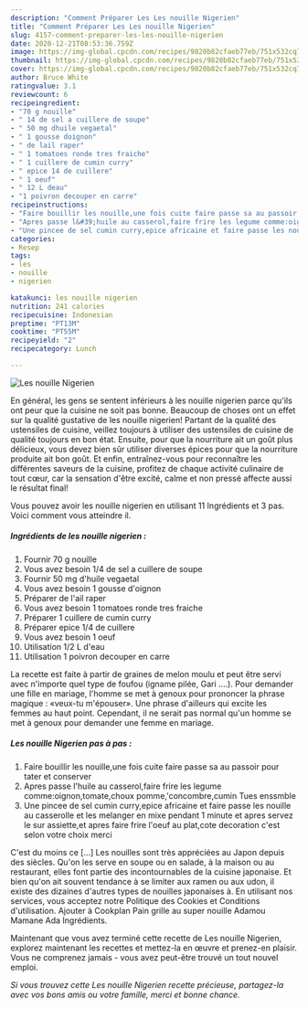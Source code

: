 ```yaml
---
description: "Comment Préparer Les Les nouille Nigerien"
title: "Comment Préparer Les Les nouille Nigerien"
slug: 4157-comment-preparer-les-les-nouille-nigerien
date: 2020-12-21T08:53:36.759Z
image: https://img-global.cpcdn.com/recipes/9820b82cfaeb77eb/751x532cq70/les-nouille-nigerien-photo-principale-de-la-recette.jpg
thumbnail: https://img-global.cpcdn.com/recipes/9820b82cfaeb77eb/751x532cq70/les-nouille-nigerien-photo-principale-de-la-recette.jpg
cover: https://img-global.cpcdn.com/recipes/9820b82cfaeb77eb/751x532cq70/les-nouille-nigerien-photo-principale-de-la-recette.jpg
author: Bruce White
ratingvalue: 3.1
reviewcount: 6
recipeingredient:
- "70 g nouille"
- " 14 de sel a cuillere de soupe"
- " 50 mg dhuile vegaetal"
- " 1 gousse doignon"
- " de lail raper"
- " 1 tomatoes ronde tres fraiche"
- " 1 cuillere de cumin curry"
- " epice 14 de cuillere"
- " 1 oeuf"
- " 12 L deau"
- "1 poivron decouper en carre"
recipeinstructions:
- "Faire bouillir les nouille,une fois cuite faire passe sa au passoir pour tater et conserver"
- "Apres passe l&#39;huile au casserol,faire frire les legume comme:oignon,tomate,choux pomme,&#39;concombre,cumin Tues enssmble"
- "Une pincee de sel cumin curry,epice africaine et faire passe les nouille au casserolle et les melanger en mixe pendant 1 minute et apres servez le sur assiette,et apres faire frire l&#39;oeuf au plat,cote decoration c&#39;est selon votre choix merci"
categories:
- Resep
tags:
- les
- nouille
- nigerien

katakunci: les nouille nigerien 
nutrition: 241 calories
recipecuisine: Indonesian
preptime: "PT13M"
cooktime: "PT55M"
recipeyield: "2"
recipecategory: Lunch

---
```



![Les nouille Nigerien](https://img-global.cpcdn.com/recipes/9820b82cfaeb77eb/751x532cq70/les-nouille-nigerien-photo-principale-de-la-recette.jpg)

En général, les gens se sentent inférieurs à les nouille nigerien parce qu'ils ont peur que la cuisine ne soit pas bonne. Beaucoup de choses ont un effet sur la qualité gustative de les nouille nigerien! Partant de la qualité des ustensiles de cuisine, veillez toujours à utiliser des ustensiles de cuisine de qualité toujours en bon état. Ensuite, pour que la nourriture ait un goût plus délicieux, vous devez bien sûr utiliser diverses épices pour que la nourriture produite ait bon goût. Et enfin, entraînez-vous pour reconnaître les différentes saveurs de la cuisine, profitez de chaque activité culinaire de tout cœur, car la sensation d'être excité, calme et non pressé affecte aussi le résultat final!

<!--inarticleads1-->

Vous pouvez avoir les nouille nigerien en utilisant 11 Ingrédients et 3 pas. Voici comment vous atteindre il.

##### Ingrédients de les nouille nigerien :

1. Fournir 70 g nouille
1. Vous avez besoin  1/4 de sel a cuillere de soupe
1. Fournir  50 mg d&#39;huile vegaetal
1. Vous avez besoin  1 gousse d&#39;oignon
1. Préparer  de l&#39;ail raper
1. Vous avez besoin  1 tomatoes ronde tres fraiche
1. Préparer  1 cuillere de cumin curry
1. Préparer  epice 1/4 de cuillere
1. Vous avez besoin  1 oeuf
1. Utilisation  1/2 L d&#39;eau
1. Utilisation 1 poivron decouper en carre


La recette est faite à partir de graines de melon moulu et peut être servi avec n&#39;importe quel type de foufou (igname pilée, Gari ….). Pour demander une fille en mariage, l&#39;homme se met à genoux pour prononcer la phrase magique : «veux-tu m&#39;épouser». Une phrase d&#39;ailleurs qui excite les femmes au haut point. Cependant, il ne serait pas normal qu&#39;un homme se met à genoux pour demander une femme en mariage. 

<!--inarticleads2-->

##### Les nouille Nigerien pas à pas :

1. Faire bouillir les nouille,une fois cuite faire passe sa au passoir pour tater et conserver
1. Apres passe l&#39;huile au casserol,faire frire les legume comme:oignon,tomate,choux pomme,&#39;concombre,cumin Tues enssmble
1. Une pincee de sel cumin curry,epice africaine et faire passe les nouille au casserolle et les melanger en mixe pendant 1 minute et apres servez le sur assiette,et apres faire frire l&#39;oeuf au plat,cote decoration c&#39;est selon votre choix merci


C&#39;est du moins ce […] Les nouilles sont très appréciées au Japon depuis des siècles. Qu&#39;on les serve en soupe ou en salade, à la maison ou au restaurant, elles font partie des incontournables de la cuisine japonaise. Et bien qu&#39;on ait souvent tendance à se limiter aux ramen ou aux udon, il existe des dizaines d&#39;autres types de nouilles japonaises à. En utilisant nos services, vous acceptez notre Politique des Cookies et Conditions d&#39;utilisation. Ajouter à Cookplan Pain grille au super nouille Adamou Mamane Ada Ingrédients. 

<!--inarticleads1-->

<p>
Maintenant que vous avez terminé cette recette de Les nouille Nigerien, explorez maintenant les recettes et mettez-la en œuvre et prenez-en plaisir. Vous ne comprenez jamais - vous avez peut-être trouvé un tout nouvel emploi.
</p>

<p>
<i>Si vous trouvez cette Les nouille Nigerien recette précieuse, partagez-la avec vos bons amis ou votre famille, merci et bonne chance.</i>
</p>
